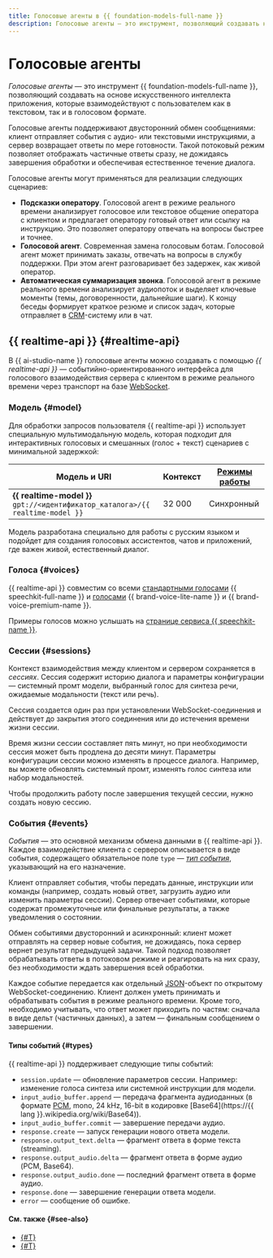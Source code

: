 ```yaml
---
title: Голосовые агенты в {{ foundation-models-full-name }}
description: Голосовые агенты — это инструмент, позволяющий создавать на основе искусственного интеллекта приложения, которые взаимодействуют с пользователем как в текстовом, так и в голосовом формате.
---
```


# Голосовые агенты

_Голосовые агенты_ — это инструмент {{ foundation-models-full-name }}, позволяющий создавать на основе искусственного интеллекта приложения, которые взаимодействуют с пользователем как в текстовом, так и в голосовом формате.

Голосовые агенты поддерживают двусторонний обмен сообщениями: клиент отправляет события с аудио- или текстовыми инструкциями, а сервер возвращает ответы по мере готовности. Такой потоковый режим позволяет отображать частичные ответы сразу, не дожидаясь завершения обработки и обеспечивая естественное течение диалога.

Голосовые агенты могут применяться для реализации следующих сценариев:

* **Подсказки оператору**. Голосовой агент в режиме реального времени анализирует голосовое или текстовое общение оператора с клиентом и предлагает оператору готовый ответ или ссылку на инструкцию. Это позволяет оператору отвечать на вопросы быстрее и точнее.
* **Голосовой агент**. Современная замена голосовым ботам. Голосовой агент может принимать заказы, отвечать на вопросы в службу поддержки. При этом агент разговаривает без задержек, как живой оператор.
* **Автоматическая суммаризация звонка**. Голосовой агент в режиме реального времени анализирует аудиопоток и выделяет ключевые моменты (темы, договоренности, дальнейшие шаги). К концу беседы формирует краткое резюме и список задач, которые отправляет в [CRM](https://ru.wikipedia.org/wiki/Система_управления_взаимоотношениями_с_клиентами)-систему или в чат.

## {{ realtime-api }} {#realtime-api}

В {{ ai-studio-name }} голосовые агенты можно создавать с помощью _{{ realtime-api }}_ — событийно-ориентированного интерфейса для голосового взаимодействия сервера с клиентом в режиме реального времени через транспорт на базе [WebSocket](https://ru.wikipedia.org/wiki/WebSocket).

### Модель {#model}

Для обработки запросов пользователя {{ realtime-api }} использует специальную мультимодальную модель, которая подходит для интерактивных голосовых и смешанных (голос + текст) сценариев с минимальной задержкой:

**Модель и URI** | **Контекст** | **[Режимы работы](../index.md#working-mode)**
--- | --- | ---
**{{ realtime-model }}**</br>`gpt://<идентификатор_каталога>/{{ realtime-model }}` | 32 000 | Синхронный

Модель разработана специально для работы с русским языком и подойдет для создания голосовых ассистентов, чатов и приложений, где важен живой, естественный диалог.

### Голоса {#voices}

{{ realtime-api }} совместим со всеми [стандартными голосами](../../../speechkit/tts/voices.md) {{ speechkit-full-name }} и [голосами](../../../speechkit/tts/brand-voice/index.md) {{ brand-voice-lite-name }} и {{ brand-voice-premium-name }}.

Примеры голосов можно услышать на [странице сервиса {{ speechkit-name }}](/services/speechkit).

### Сессии {#sessions}

Контекст взаимодействия между клиентом и сервером сохраняется в _сессиях_. Сессия содержит историю диалога и параметры конфигурации — системный промт модели, выбранный голос для синтеза речи, ожидаемые модальности (текст или речь).

Сессия создается один раз при установлении WebSocket-соединения и действует до закрытия этого соединения или до истечения времени жизни сессии.

Время жизни сессии составляет пять минут, но при необходимости сессия может быть продлена до десяти минут. Параметры конфигурации сессии можно изменять в процессе диалога. Например, вы можете обновлять системный промт, изменять голос синтеза или набор модальностей.

Чтобы продолжить работу после завершения текущей сессии, нужно создать новую сессию.

### События {#events}

_События_ — это основной механизм обмена данными в {{ realtime-api }}. Каждое взаимодействие клиента с сервером описывается в виде события, содержащего обязательное поле `type` — _[тип события](#types)_, указывающий на его назначение.

Клиент отправляет события, чтобы передать данные, инструкции или команды (например, создать новый ответ, загрузить аудио или изменить параметры сессии). Сервер отвечает событиями, которые содержат промежуточные или финальные результаты, а также уведомления о состоянии.

Обмен событиями двусторонний и асинхронный: клиент может отправлять на сервер новые события, не дожидаясь, пока сервер вернет результат предыдущей задачи. Такой подход позволяет обрабатывать ответы в потоковом режиме и реагировать на них сразу, без необходимости ждать завершения всей обработки.

Каждое событие передается как отдельный [JSON](https://ru.wikipedia.org/wiki/JSON)-объект по открытому WebSocket-соединению. Клиент должен уметь принимать и обрабатывать события в режиме реального времени. Кроме того, необходимо учитывать, что ответ может приходить по частям: сначала в виде дельт (частичных данных), а затем — финальным сообщением о завершении.

#### Типы событий {#types}

{{ realtime-api }} поддерживает следующие типы событий:

* `session.update` — обновление параметров сессии. Например: изменение голоса синтеза или системной инструкции для модели.
* `input_audio_buffer.append` — передача фрагмента аудиоданных (в формате [PCM](https://ru.wikipedia.org/wiki/Импульсно-кодовая_модуляция), mono, 24 kHz, 16-bit в кодировке [Base64](https://{{ lang }}.wikipedia.org/wiki/Base64)).
* `input_audio_buffer.commit` — завершение передачи аудио.
* `response.create` — запуск генерации нового ответа модели.
* `response.output_text.delta` — фрагмент ответа в форме текста (streaming).
* `response.output_audio.delta` — фрагмент ответа в форме аудио (PCM, Base64).
* `response.output_audio.done` — последний фрагмент ответа в форме аудио.
* `response.done` — завершение генерации ответа модели.
* `error` — сообщение об ошибке.


#### См. также {#see-also}

* [{#T}](./index.md)
* [{#T}](../../operations/agents/create-voice-agent.md)
